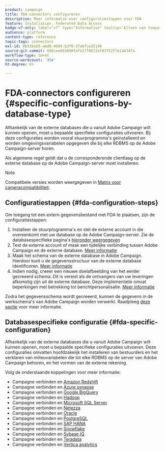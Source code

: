 ```yaml
---
product: campaign
title: FDA-connectors configureren
description: Meer informatie over configuratiestappen voor FDA
feature: Installation, Federated Data Access
badge-v7-only: label="v7" type="Informative" tooltip="Alleen van toepassing op Campaign Classic v7"
audience: platform
content-type: reference
topic-tags: connectors
exl-id: 0b53b165-a6d8-4604-b3f0-3fa6fce35146
source-git-commit: 668cee663890fafe27f86f2afd3752f7e2ab347a
workflow-type: tm+mt
source-wordcount: '354'
ht-degree: 6%

---
```


# FDA-connectors configureren {#specific-configurations-by-database-type}



Afhankelijk van de externe databases die u vanuit Adobe Campaign wilt kunnen openen, moet u bepaalde specifieke configuraties uitvoeren. Bij deze configuraties worden vooral stuurprogramma&#39;s geïnstalleerd en worden omgevingsvariabelen opgegeven die bij elke RDBMS op de Adobe Campaign-server horen.

Als algemene regel geldt dat u de corresponderende clientlaag op de externe database op de Adobe Campaign-server moet installeren.

>[!NOTE]
>
>Compatibele versies worden weergegeven in [Matrix voor cameracompatibiliteit](../../rn/using/compatibility-matrix.md#FederatedDataAccessFDA).
>

## Configuratiestappen {#fda-configuration-steps}

Om toegang tot een extern gegevensbestand met FDA te plaatsen, zijn de configuratiestappen:

1. Installeer de stuurprogramma&#39;s en stel de externe account in die overeenkomt met uw database op de Adobe Campaign-server. Zie de databasespecifieke pagina&#39;s [hieronder weergegeven](#fda-specific-configuration)
1. Test de externe account of maak een tijdelijke verbinding tussen Adobe Campaign en de externe database. [Meer informatie](../../installation/using/connecting-to-database.md)
1. Maak het schema van de externe database in Adobe Campaign. Hierdoor kunt u de gegevensstructuur van de externe database identificeren. [Meer informatie](../../installation/using/creating-data-schema.md)
1. Indien nodig, creeer een nieuwe doelafbeelding van het eerder gecreeerd schema. Dit is vereist als de ontvangers van uw leveringen afkomstig zijn uit de externe database. Deze implementatie omvat beperkingen met betrekking tot berichtpersonalisatie. [Meer informatie](../../installation/using/defining-data-mapping.md)

Zodra het gegevensschema wordt gecreeerd, kunnen de gegevens in de werkschema&#39;s van Adobe Campaign worden verwerkt. Raadpleeg [deze sectie](../../workflow/using/accessing-an-external-database-fda.md) voor meer informatie.

## Databasespecifieke configuratie {#fda-specific-configuration}

Afhankelijk van de externe databases die u vanuit Adobe Campaign wilt kunnen openen, moet u bepaalde specifieke configuraties uitvoeren. Deze configuraties omvatten hoofdzakelijk het installeren van bestuurders en het verklaren van milieuvariabelen die tot elke RDBMS op de server van Adobe Campaign behoren, en het vormen van de externe rekening.

Volg de onderstaande koppelingen voor meer informatie:

* Campagne verbinden en [Amazon Redshift](../../installation/using/configure-fda-redshift.md)
* Campagne verbinden en [Azure synapse](../../installation/using/configure-fda-synapse.md)
* Campagne verbinden en [Google BigQuery](../../installation/using/configure-fda-google-big-query.md)
* Campagne verbinden en [Hadoop](../../installation/using/configure-fda-hadoop.md)
* Campagne verbinden en [Microsoft SQL Server](../../installation/using/configure-fda-sql.md)
* Campagne verbinden en [Netezza](../../installation/using/configure-fda-netezza.md)
* Campagne verbinden en [Oracle](../../installation/using/configure-fda-oracle.md)
* Campagne verbinden en [PostgreSQL](../../installation/using/configure-fda-postgresql.md)
* Campagne verbinden en [SAP HANA](../../installation/using/configure-fda-sap-hana.md)
* Campagne verbinden en [Snowflake](../../installation/using/configure-fda-snowflake.md)
* Campagne verbinden en [Sybase IQ](../../installation/using/configure-fda-sybase.md)
* Campagne verbinden en [Teradata](../../installation/using/configure-fda-teradata.md)
* Campagne verbinden en [Vertica analytics](../../installation/using/configure-fda-vertica.md)
